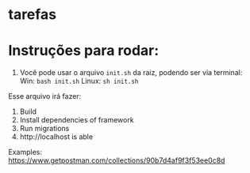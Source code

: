 # tarefas

# Instruções para rodar:
1) Você pode usar o arquivo `init.sh` da raiz, podendo ser via terminal:
  Win: `bash init.sh`
  Linux: `sh init.sh`
  
 Esse arquivo irá fazer:
  1. Build
  2. Install dependencies of framework
  3. Run migrations 
  4. http://localhost is able

Examples:
https://www.getpostman.com/collections/90b7d4af9f3f53ee0c8d
